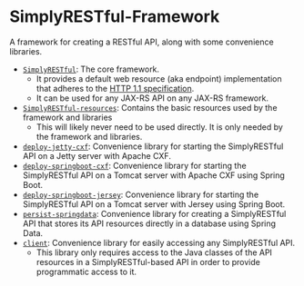 # SimplyRESTful-Framework
A framework for creating a RESTful API, along with some convenience libraries. 

* [`SimplyRESTful`](/SimplyRESTful): The core framework. 
    * It provides a default web resource (aka endpoint) implementation that adheres to the [HTTP 1.1 specification](https://tools.ietf.org/html/rfc7231). 
    * It can be used for any JAX-RS API on any JAX-RS framework.
* [`SimplyRESTful-resources`](/SimplyRESTful-resources): Contains the basic resources used by the framework and libraries
    * This will likely never need to be used directly. It is only needed by the framework and libraries. 
* [`deploy-jetty-cxf`](/deploy-jetty-cxf): Convenience library for starting the SimplyRESTful API on a Jetty server with Apache CXF.
* [`deploy-springboot-cxf`](/deploy-springboot-cxf): Convenience library for starting the SimplyRESTful API on a Tomcat server with Apache CXF using Spring Boot.
* [`deploy-springboot-jersey`](/deploy-springboot-jersey): Convenience library for starting the SimplyRESTful API on a Tomcat server with Jersey using Spring Boot.
* [`persist-springdata`](/persist-springdata): Convenience library for creating a SimplyRESTful API that stores its API resources directly in a database using Spring Data.
* [`client`](/client): Convenience library for easily accessing any SimplyRESTful API.
    * This library only requires access to the Java classes of the API resources in a SimplyRESTful-based API in order to provide programmatic access to it.
